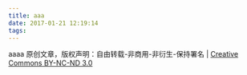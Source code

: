 ```yaml
---
title: aaa
date: 2017-01-21 12:19:14
tags:
---
```

aaaa
原创文章，版权声明：自由转载-非商用-非衍生-保持署名 | [Creative Commons BY-NC-ND 3.0](http://creativecommons.org/licenses/by-nc-nd/3.0/deed.zh)
